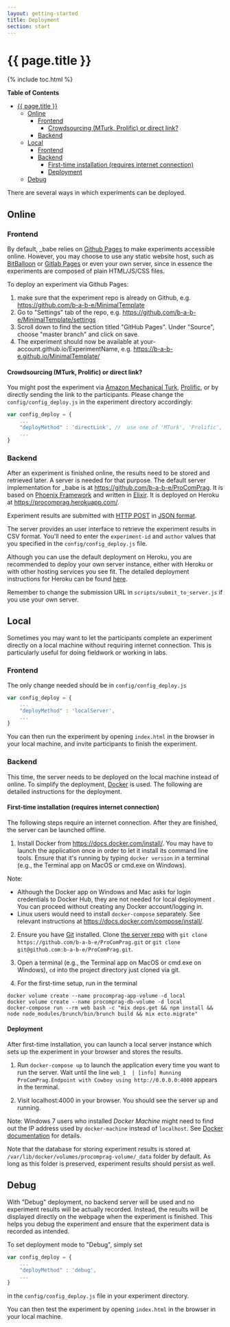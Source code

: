 ```yaml
---
layout: getting-started
title: Deployment
section: start
---
```


# {{ page.title }}

{% include toc.html %}

<!-- markdown-toc start - Don't edit this section. Run M-x markdown-toc-refresh-toc -->
**Table of Contents**

- [{{ page.title }}](#-pagetitle-)
    - [Online](#online)
        - [Frontend](#frontend)
            - [Crowdsourcing (MTurk, Prolific) or direct link?](#crowdsourcing-mturk-prolific-or-direct-link)
        - [Backend](#backend)
    - [Local](#local)
        - [Frontend](#frontend-1)
        - [Backend](#backend-1)
            - [First-time installation (requires internet connection)](#first-time-installation-requires-internet-connection)
            - [Deployment](#deployment)
    - [Debug](#debug)

<!-- markdown-toc end -->


There are several ways in which experiments can be deployed.

## Online
### Frontend
By default, _babe relies on [Github Pages](https://pages.github.com/) to make experiments accessible online. However, you may choose to use any static website host, such as [BitBalloon](https://www.bitballoon.com/) or [Gitlab Pages](https://about.gitlab.com/features/pages/) or even your own server, since in essence the experiments are composed of plain HTML/JS/CSS files.

To deploy an experiment via Github Pages:
1. make sure that the experiment repo is already on Github, e.g. https://github.com/b-a-b-e/MinimalTemplate
2. Go to "Settings" tab of the repo, e.g. https://github.com/b-a-b-e/MinimalTemplate/settings
3. Scroll down to find the section titled "GitHub Pages". Under "Source", choose "master branch" and click on save.
4. The experiment should now be available at your-account.github.io/ExperimentName, e.g. https://b-a-b-e.github.io/MinimalTemplate/

<!--- Make sure that the entry point of the experiment is named `index.html`. Otherwise Github Pages will not be able to serve the experiment correctly. -->

#### Crowdsourcing (MTurk, Prolific) or direct link?
You might post the experiment via [Amazon Mechanical Turk](https://www.mturk.com/), [Prolific](https://www.prolific.ac/), or by directly sending the link to the participants. Please change the `config/config_deploy.js` in the experiment directory accordingly:

```javascript
var config_deploy = {
	...
	"deployMethod" : 'directLink', //  use one of 'MTurk', 'Prolific', 'directLink'
	...
}
```

### Backend
After an experiment is finished online, the results need to be stored and retrieved later. A server is needed for that purpose. The default server implementation for _babe is at https://github.com/b-a-b-e/ProComPrag. It is based on [Phoenix Framework](http://phoenixframework.org/) and written in [Elixir](https://elixir-lang.org/). It is deployed on Heroku at https://procomprag.herokuapp.com/.

Experiment results are submitted with [HTTP POST](https://en.wikipedia.org/wiki/HTTP_POST) in [JSON format](https://en.wikipedia.org/wiki/JSON).

The server provides an user interface to retrieve the experiment results in CSV format. You'll need to enter the `experiment-id` and `author` values that you specified in the `config/config_deploy.js` file.

Although you can use the default deployment on Heroku, you are recommended to deploy your own server instance, either with Heroku or with other hosting services you see fit. The detailed deployment instructions for Heroku can be found [here](https://github.com/b-a-b-e/ProComPrag#deployment-with-heroku).

Remember to change the submission URL in `scripts/submit_to_server.js` if you use your own server.

## Local
Sometimes you may want to let the participants complete an experiment directly on a local machine without requiring internet connection. This is particularly useful for doing fieldwork or working in labs.

### Frontend
The only change needed should be in `config/config_deploy.js`

```javascript
var config_deploy = {
	...
	"deployMethod" : 'localServer',
	...
}
```

You can then run the experiment by opening `index.html` in the browser in your local machine, and invite participants to finish the experiment.
### Backend
This time, the server needs to be deployed on the local machine instead of online. To simplify the deployment, [Docker](https://www.docker.com/) is used. The following are detailed instructions for the deployment.

#### First-time installation (requires internet connection)

The following steps require an internet connection. After they are finished, the server can be launched offline.

1. Install Docker from https://docs.docker.com/install/. You may have to launch the application once in order to let it install its command line tools. Ensure that it's running by typing `docker version` in a terminal (e.g., the Terminal app on MacOS or cmd.exe on Windows).

  Note:
  - Although the Docker app on Windows and Mac asks for login credentials to Docker Hub, they are not needed for local deployment . You can proceed without creating any Docker account/logging in.
  - Linux users would need to install `docker-compose` separately. See relevant instructions at https://docs.docker.com/compose/install/.

2. Ensure you have [Git](https://git-scm.com/downloads) installed. Clone [the server repo](https://github.com/b-a-b-e/ProComPrag) with `git clone https://github.com/b-a-b-e/ProComPrag.git` or `git clone git@github.com:b-a-b-e/ProComPrag.git`.

3. Open a terminal (e.g., the Terminal app on MacOS or cmd.exe on Windows), `cd` into the project directory just cloned via git.

4. For the first-time setup, run in the terminal
  ```
  docker volume create --name procomprag-app-volume -d local
  docker volume create --name procomprag-db-volume -d local
  docker-compose run --rm web bash -c "mix deps.get && npm install && node node_modules/brunch/bin/brunch build && mix ecto.migrate"
  ```

#### Deployment

After first-time installation, you can launch a local server instance which sets up the experiment in your browser and stores the results.

1. Run `docker-compose up` to launch the application every time you want to run the server. Wait until the line `web_1  | [info] Running ProComPrag.Endpoint with Cowboy using http://0.0.0.0:4000` appears in the terminal.

2. Visit localhost:4000 in your browser. You should see the server up and running.

  Note: Windows 7 users who installed *Docker Machine* might need to find out the IP address used by `docker-machine` instead of `localhost`. See [Docker documentation](https://docs.docker.com/get-started/part2/#build-the-app) for details.

Note that the database for storing experiment results is stored at `/var/lib/docker/volumes/procomprag-volume/_data` folder by default. As long as this folder is preserved, experiment results should persist as well.

## Debug
With "Debug" deployment, no backend server will be used and no experiment results will be actually recorded. Instead, the results will be displayed directly on the webpage when the experiment is finished. This helps you debug the experiment and ensure that the experiment data is recorded as intended.

To set deployment mode to "Debug", simply set

```javascript
var config_deploy = {
	...
	"deployMethod" : 'debug',
	...
}
```

in the `config/config_deploy.js` file in your experiment directory.

You can then test the experiment by opening `index.html` in the browser in your local machine.
